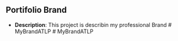 ## Portifolio Brand ##
- **Description**: This project is  describin my  professional Brand
#   M y B r a n d A T L P  
 #   M y B r a n d A T L P  
 